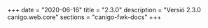 +++
date        = "2020-06-16"
title       = "2.3.0"
description = "Versió 2.3.0 canigo.web.core"
sections    = "canigo-fwk-docs"
+++